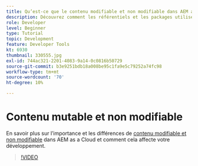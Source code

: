 ```yaml
---
title: Qu’est-ce que le contenu modifiable et non modifiable dans AEM as a Cloud Service ?
description: Découvrez comment les référentiels et les packages utilisent du contenu modifiable et non modifiable et pourquoi il est important dans AEM as a Cloud Service.
role: Developer
level: Beginner
type: Tutorial
topic: Development
feature: Developer Tools
kt: 6930
thumbnail: 330555.jpg
exl-id: 744ac321-2201-4083-9a14-0c0816b50729
source-git-commit: b3e9251bdb18a008be95c1fa9e5c79252a74fc98
workflow-type: tm+mt
source-wordcount: '70'
ht-degree: 10%

---
```


# Contenu mutable et non modifiable

En savoir plus sur l’importance et les différences de [contenu modifiable et non modifiable](https://experienceleague.adobe.com/docs/experience-manager-cloud-service/implementing/developing/aem-project-content-package-structure.html?lang=fr) dans AEM as a Cloud et comment cela affecte votre développement.

>[!VIDEO](https://video.tv.adobe.com/v/330555?quality=12&learn=on)
